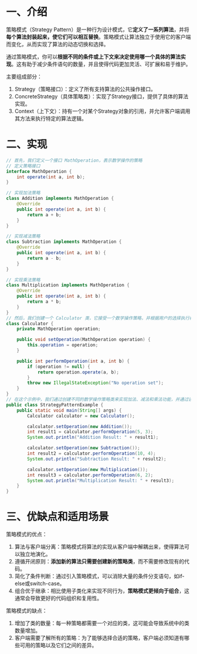 # 一、介绍

策略模式（Strategy Pattern）是一种行为设计模式，它**定义了一系列算法**，并将**每个算法封装起来，使它们可以相互替换**。策略模式让算法独立于使用它的客户端而变化，从而实现了算法的动态切换和选择。

通过策略模式，你可以**根据不同的条件或上下文来决定使用哪一个具体的算法实现**。这有助于减少条件语句的数量，并且使得代码更加灵活、可扩展和易于维护。

主要组成部分：

1. Strategy（策略接口）：定义了所有支持算法的公共操作接口。
2. ConcreteStrategy（具体策略类）：实现了Strategy接口，提供了具体的算法实现。
3. Context（上下文）：持有一个对某个Strategy对象的引用，并允许客户端调用其方法来执行特定的算法逻辑。

# 二、实现

```java
// 首先，我们定义一个接口 MathOperation，表示数学操作的策略
// 定义策略接口
interface MathOperation {
    int operate(int a, int b);
}

// 实现加法策略
class Addition implements MathOperation {
    @Override
    public int operate(int a, int b) {
        return a + b;
    }
}

// 实现减法策略
class Subtraction implements MathOperation {
    @Override
    public int operate(int a, int b) {
        return a - b;
    }
}

// 实现乘法策略
class Multiplication implements MathOperation {
    @Override
    public int operate(int a, int b) {
        return a * b;
    }
}
// 然后，我们创建一个 Calculator 类，它接受一个数学操作策略，并根据用户的选择执行相应的操作
class Calculator {
    private MathOperation operation;

    public void setOperation(MathOperation operation) {
        this.operation = operation;
    }

    public int performOperation(int a, int b) {
        if (operation != null) {
            return operation.operate(a, b);
        }
        throw new IllegalStateException("No operation set");
    }
}
// 在这个示例中，我们通过创建不同的数学操作策略类来实现加法、减法和乘法功能，并通过设置不同的策略来执行不同的操作。这就是策略模式的基本思想。
public class StrategyPatternExample {
    public static void main(String[] args) {
        Calculator calculator = new Calculator();

        calculator.setOperation(new Addition());
        int result1 = calculator.performOperation(5, 3);
        System.out.println("Addition Result: " + result1);

        calculator.setOperation(new Subtraction());
        int result2 = calculator.performOperation(10, 4);
        System.out.println("Subtraction Result: " + result2);

        calculator.setOperation(new Multiplication());
        int result3 = calculator.performOperation(6, 2);
        System.out.println("Multiplication Result: " + result3);
    }
}
```

# 三、优缺点和适用场景

策略模式的优点：

1. 算法与客户端分离：策略模式将算法的实现从客户端中解耦出来，使得算法可以独立地演化。
2. 遵循开闭原则：**添加新的算法只需要创建新的策略类**，而不需要修改现有的代码。
3. 简化了条件判断：通过引入策略模式，可以消除大量的条件分支语句，如if-else或switch-case。
4. 组合优于继承：相比使用子类化来实现不同行为，**策略模式更倾向于组合**，这通常会导致更好的代码组织和复用性。

策略模式的缺点：

1. 增加了类的数量：每一种策略都需要一个对应的类，这可能会导致系统中的类数量增加。
2. 客户端需要了解所有的策略：为了能够选择合适的策略，客户端必须知道有哪些可用的策略以及它们之间的差异。

